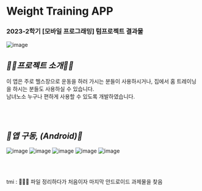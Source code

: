 # Weight Training APP

### 2023-2학기 [모바일 프로그래밍] 텀프로젝트 결과물

![image](https://github.com/user-attachments/assets/357e3bcc-ff0f-4484-a8b2-96e9cbec27c9)

_**🐻‍❄️프로젝트 소개💪🏼**_
---  
이 앱은 주로 헬스장으로 운동을 하러 가시는 분들이 사용하시거나, 집에서 홈 트레이닝을 하시는 분들도 사용하실 수 있습니다.<br>
남녀노소 누구나 편하게 사용할 수 있도록 개발하였습니다.

<br>
<br>

_**📱앱 구동, (Android)📱**_
---


![image](https://github.com/user-attachments/assets/899edb0e-890d-4f0e-a3f3-adc956d0f77a)
![image](https://github.com/user-attachments/assets/b5276ef6-6539-4e53-88a1-f74ca8ddbed3)
![image](https://github.com/user-attachments/assets/90447376-8340-4f0c-bb87-8dac989e2383)
![image](https://github.com/user-attachments/assets/cae0d444-f36e-4ef9-97d7-d131d7556c4d)
![image](https://github.com/user-attachments/assets/6ad2a0ba-78c5-4df4-ba57-efeedd72b6da)


<br>
<br>

tmi : 🙇🏻‍♂️ 파일 정리하다가 처음이자 마지막 안드로이드 과제물을 찾음
